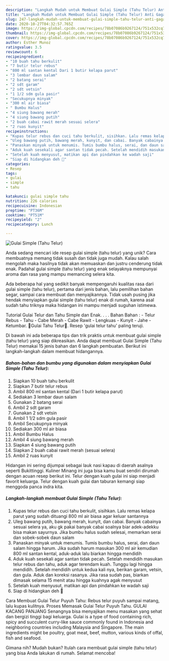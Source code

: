```yaml
---
description: "Langkah Mudah untuk Membuat Gulai Simple (Tahu Telur) Anti Gagal"
title: "Langkah Mudah untuk Membuat Gulai Simple (Tahu Telur) Anti Gagal"
slug: 247-langkah-mudah-untuk-membuat-gulai-simple-tahu-telur-anti-gagal
date: 2020-10-27T04:32:57.765Z
image: https://img-global.cpcdn.com/recipes/78b07086b9267124/751x532cq70/gulai-simple-tahu-telur-foto-resep-utama.jpg
thumbnail: https://img-global.cpcdn.com/recipes/78b07086b9267124/751x532cq70/gulai-simple-tahu-telur-foto-resep-utama.jpg
cover: https://img-global.cpcdn.com/recipes/78b07086b9267124/751x532cq70/gulai-simple-tahu-telur-foto-resep-utama.jpg
author: Esther Munoz
ratingvalue: 3.5
reviewcount: 6
recipeingredient:
- "10 buah tahu berkulit"
- "7 butir telur rebus"
- "800 ml santan kental Dari 1 butir kelapa parut"
- "3 lembar daun salam"
- "2 batang serai"
- "2 sdt garam"
- "2 sdt vetsin"
- "1 1/2 sdm gula pasir"
- "Secukupnya minyak"
- "300 ml air biasa"
- " Bumbu Halus"
- "4 siung bawang merah"
- "4 siung bawang putih"
- "2 buah cabai rawit merah sesuai selera"
- "2 ruas kunyit"
recipeinstructions:
- "Kupas telur rebus dan cuci tahu berkulit, sisihkan. Lalu remas kelapa parut yang sudah dituangi 800 ml air biasa agar keluar santannya"
- "Uleg bawang putih, bawang merah, kunyit, dan cabai. Banyak cabainya sesuai selera ya, aku gk pakai banyak cabai soalnya biar adek-adekku bisa makan sayurnya. Jika bumbu halus sudah selesai, memarkan serai dan sobek-sobek daun salam"
- "Panaskan minyak untuk menumis. Tumis bumbu halus, serai, dan daun salam hingga harum. Jika sudah harum masukan 300 ml air kemudian 800 ml santan kental, aduk-aduk lalu biarkan hingga mendidih"
- "Aduk kuah sesekali agar santan tidak pecah. Setelah mendidih masukan telur rebus dan tahu, aduk agar terendam kuah. Tunggu lagi hingga mendidih. Setelah mendidih untuk kedua kali nya, berikan garam, vetsin, dan gula. Aduk dan koreksi rasanya. Jika rasa sudah pas, biarkan dimasak selama 15 menit atau hingga kuahnya agak menyusut"
- "Setelah kuah menyusut, matikan api dan pindahkan ke wadah saji"
- "Siap di hidangkan deh 🤗"
categories:
- Resep
tags:
- gulai
- simple
- tahu

katakunci: gulai simple tahu 
nutrition: 226 calories
recipecuisine: Indonesian
preptime: "PT36M"
cooktime: "PT51M"
recipeyield: "2"
recipecategory: Lunch

---
```



![Gulai Simple (Tahu Telur)](https://img-global.cpcdn.com/recipes/78b07086b9267124/751x532cq70/gulai-simple-tahu-telur-foto-resep-utama.jpg)

Anda sedang mencari ide resep gulai simple (tahu telur) yang unik? Cara membuatnya memang tidak susah dan tidak juga mudah. Kalau salah mengolah maka hasilnya tidak akan memuaskan dan justru cenderung tidak enak. Padahal gulai simple (tahu telur) yang enak selayaknya mempunyai aroma dan rasa yang mampu memancing selera kita.

Ada beberapa hal yang sedikit banyak mempengaruhi kualitas rasa dari gulai simple (tahu telur), pertama dari jenis bahan, lalu pemilihan bahan segar, sampai cara membuat dan menyajikannya. Tidak usah pusing jika hendak menyiapkan gulai simple (tahu telur) enak di rumah, karena asal sudah tahu triknya maka hidangan ini mampu menjadi suguhan istimewa.

Tutorial Gulai Telur dan Tahu Simple dan Enak. . . . Bahan Bahan : - Telur Rebus - Tahu - Cabe Merah - Cabe Rawit - Lengkuas - Kunyit - Jahe - Ketumbar. 🌸Gulai Tahu Telur🌸. Resep &#39;gulai telur tahu&#39; paling teruji.


Di bawah ini ada beberapa tips dan trik praktis untuk membuat gulai simple (tahu telur) yang siap dikreasikan. Anda dapat membuat Gulai Simple (Tahu Telur) memakai 15 jenis bahan dan 6 langkah pembuatan. Berikut ini langkah-langkah dalam membuat hidangannya.

<!--inarticleads1-->

##### Bahan-bahan dan bumbu yang digunakan dalam menyiapkan Gulai Simple (Tahu Telur):

1. Siapkan 10 buah tahu berkulit
1. Siapkan 7 butir telur rebus
1. Ambil 800 ml santan kental (Dari 1 butir kelapa parut)
1. Sediakan 3 lembar daun salam
1. Gunakan 2 batang serai
1. Ambil 2 sdt garam
1. Gunakan 2 sdt vetsin
1. Ambil 1 1/2 sdm gula pasir
1. Ambil Secukupnya minyak
1. Sediakan 300 ml air biasa
1. Ambil  Bumbu Halus
1. Ambil 4 siung bawang merah
1. Siapkan 4 siung bawang putih
1. Siapkan 2 buah cabai rawit merah (sesuai selera)
1. Ambil 2 ruas kunyit


Hidangan ini sering dijumpai sebagai lauk nasi kapau di daerah asalnya seperti Bukittinggi. Kuliner Minang ini juga bisa kamu buat sendiri dirumah dengan acuan resep berikut ini. Telur dengan kuah gulai ini siap menjadi favorit keluarga. Telur dengan kuah gulai dan taburan kemangi siap menggoda panca indra kita. 

<!--inarticleads2-->

##### Langkah-langkah membuat Gulai Simple (Tahu Telur):

1. Kupas telur rebus dan cuci tahu berkulit, sisihkan. Lalu remas kelapa parut yang sudah dituangi 800 ml air biasa agar keluar santannya
1. Uleg bawang putih, bawang merah, kunyit, dan cabai. Banyak cabainya sesuai selera ya, aku gk pakai banyak cabai soalnya biar adek-adekku bisa makan sayurnya. Jika bumbu halus sudah selesai, memarkan serai dan sobek-sobek daun salam
1. Panaskan minyak untuk menumis. Tumis bumbu halus, serai, dan daun salam hingga harum. Jika sudah harum masukan 300 ml air kemudian 800 ml santan kental, aduk-aduk lalu biarkan hingga mendidih
1. Aduk kuah sesekali agar santan tidak pecah. Setelah mendidih masukan telur rebus dan tahu, aduk agar terendam kuah. Tunggu lagi hingga mendidih. Setelah mendidih untuk kedua kali nya, berikan garam, vetsin, dan gula. Aduk dan koreksi rasanya. Jika rasa sudah pas, biarkan dimasak selama 15 menit atau hingga kuahnya agak menyusut
1. Setelah kuah menyusut, matikan api dan pindahkan ke wadah saji
1. Siap di hidangkan deh 🤗


Cara Membuat Gulai Telur Puyuh Tahu: Rebus telur puyuh sampai matang, lalu kupas kulitnya. Proses Memasak Gulai Telur Puyuh Tahu. GULAI KACANG PANJANG Senangnya bisa menyajikan menu masakan yang sehat dan bergizi tinggi bagi keluarga. Gulai is a type of food containing rich, spicy and succulent curry-like sauce commonly found in Indonesia and neighboring countries including Malaysia and Singapore. The main ingredients might be poultry, goat meat, beef, mutton, various kinds of offal, fish and seafood. 

Gimana nih? Mudah bukan? Itulah cara membuat gulai simple (tahu telur) yang bisa Anda lakukan di rumah. Selamat mencoba!
